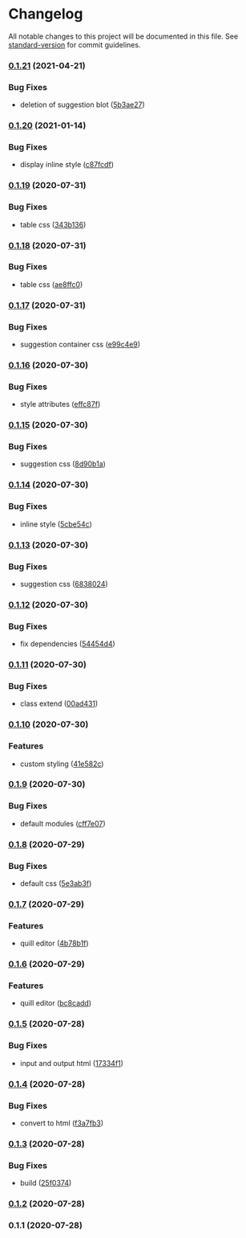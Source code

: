 # Changelog

All notable changes to this project will be documented in this file. See [standard-version](https://github.com/conventional-changelog/standard-version) for commit guidelines.

### [0.1.21](https://github.com/harryy2510/wysiwyg-editor/compare/v0.1.20...v0.1.21) (2021-04-21)


### Bug Fixes

* deletion of suggestion blot ([5b3ae27](https://github.com/harryy2510/wysiwyg-editor/commit/5b3ae275e07f53d66db67651e94f3f17f7323b1a))

### [0.1.20](https://github.com/harryy2510/wysiwyg-editor/compare/v0.1.19...v0.1.20) (2021-01-14)


### Bug Fixes

* display inline style ([c87fcdf](https://github.com/harryy2510/wysiwyg-editor/commit/c87fcdffa1ed4ddbacb34c4ab667fc46b4cce9be))

### [0.1.19](https://github.com/harryy2510/wysiwyg-editor/compare/v0.1.18...v0.1.19) (2020-07-31)


### Bug Fixes

* table css ([343b136](https://github.com/harryy2510/wysiwyg-editor/commit/343b136e9a05d3bc5761c59cdd71d7c6cc777b88))

### [0.1.18](https://github.com/harryy2510/wysiwyg-editor/compare/v0.1.17...v0.1.18) (2020-07-31)


### Bug Fixes

* table css ([ae8ffc0](https://github.com/harryy2510/wysiwyg-editor/commit/ae8ffc022771e26a694077f6a135b643c714240a))

### [0.1.17](https://github.com/harryy2510/wysiwyg-editor/compare/v0.1.16...v0.1.17) (2020-07-31)


### Bug Fixes

* suggestion container css ([e99c4e9](https://github.com/harryy2510/wysiwyg-editor/commit/e99c4e9ae11f8d02f56ad934db0e2a5e90574ea9))

### [0.1.16](https://github.com/harryy2510/wysiwyg-editor/compare/v0.1.15...v0.1.16) (2020-07-30)


### Bug Fixes

* style attributes ([effc87f](https://github.com/harryy2510/wysiwyg-editor/commit/effc87f5229819e6350f86b3215d59453a0dc305))

### [0.1.15](https://github.com/harryy2510/wysiwyg-editor/compare/v0.1.14...v0.1.15) (2020-07-30)


### Bug Fixes

* suggestion css ([8d90b1a](https://github.com/harryy2510/wysiwyg-editor/commit/8d90b1aea2abd42da58ce415a817f52267136216))

### [0.1.14](https://github.com/harryy2510/wysiwyg-editor/compare/v0.1.13...v0.1.14) (2020-07-30)


### Bug Fixes

* inline style ([5cbe54c](https://github.com/harryy2510/wysiwyg-editor/commit/5cbe54c7176097652b4a02df36c9f741b7849ccc))

### [0.1.13](https://github.com/harryy2510/wysiwyg-editor/compare/v0.1.12...v0.1.13) (2020-07-30)


### Bug Fixes

* suggestion css ([6838024](https://github.com/harryy2510/wysiwyg-editor/commit/6838024d5c145dc91787855ec76dc844dcf068fe))

### [0.1.12](https://github.com/harryy2510/wysiwyg-editor/compare/v0.1.11...v0.1.12) (2020-07-30)


### Bug Fixes

* fix dependencies ([54454d4](https://github.com/harryy2510/wysiwyg-editor/commit/54454d4bbfcdc03367bd4e5be1b1e9beb436025c))

### [0.1.11](https://github.com/harryy2510/wysiwyg-editor/compare/v0.1.10...v0.1.11) (2020-07-30)


### Bug Fixes

* class extend ([00ad431](https://github.com/harryy2510/wysiwyg-editor/commit/00ad431f325a87e2d44e587e5d1a5d0d3bf1ea3d))

### [0.1.10](https://github.com/harryy2510/wysiwyg-editor/compare/v0.1.9...v0.1.10) (2020-07-30)


### Features

* custom styling ([41e582c](https://github.com/harryy2510/wysiwyg-editor/commit/41e582c2e18ac6a82f0cb72d2eee815cfc551796))

### [0.1.9](https://github.com/harryy2510/wysiwyg-editor/compare/v0.1.8...v0.1.9) (2020-07-30)


### Bug Fixes

* default modules ([cff7e07](https://github.com/harryy2510/wysiwyg-editor/commit/cff7e071054a9060564f3d2bf1eb7a6fd520c552))

### [0.1.8](https://github.com/harryy2510/wysiwyg-editor/compare/v0.1.7...v0.1.8) (2020-07-29)


### Bug Fixes

* default css ([5e3ab3f](https://github.com/harryy2510/wysiwyg-editor/commit/5e3ab3f50465fdafa3729a58c72ce8bee607afe9))

### [0.1.7](https://github.com/harryy2510/wysiwyg-editor/compare/v0.1.6...v0.1.7) (2020-07-29)


### Features

* quill editor ([4b78b1f](https://github.com/harryy2510/wysiwyg-editor/commit/4b78b1f4326fc75ebfdf89f28ef24859f57c35c7))

### [0.1.6](https://github.com/harryy2510/wysiwyg-editor/compare/v0.1.5...v0.1.6) (2020-07-29)


### Features

* quill editor ([bc8cadd](https://github.com/harryy2510/wysiwyg-editor/commit/bc8cadd0f0af0e73be5bf37503169b29dea3183e))

### [0.1.5](https://github.com/harryy2510/wysiwyg-editor/compare/v0.1.4...v0.1.5) (2020-07-28)


### Bug Fixes

* input and output html ([17334f1](https://github.com/harryy2510/wysiwyg-editor/commit/17334f1a7103f39836319c213187814c41eb3030))

### [0.1.4](https://github.com/harryy2510/wysiwyg-editor/compare/v0.1.3...v0.1.4) (2020-07-28)


### Bug Fixes

* convert to html ([f3a7fb3](https://github.com/harryy2510/wysiwyg-editor/commit/f3a7fb3ba6b47694c935833ea20db7e7de70f3eb))

### [0.1.3](https://github.com/harryy2510/wysiwyg-editor/compare/v0.1.2...v0.1.3) (2020-07-28)


### Bug Fixes

* build ([25f0374](https://github.com/harryy2510/wysiwyg-editor/commit/25f037402fdc29fa683ca686dc90fa1398f87d30))

### [0.1.2](https://github.com/harryy2510/wysiwyg-editor/compare/v0.1.1...v0.1.2) (2020-07-28)

### 0.1.1 (2020-07-28)
